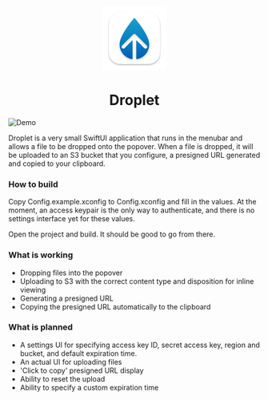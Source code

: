 
<p align="center">
  <img width="128" height="128" src="https://github.com/joshmcarthur/droplet/raw/main/images/icon_128x128%402x.png" alt="Droplet icon">
  <h1 align="center">Droplet</h1>
</p>

![Demo](demo.gif)

Droplet is a very small SwiftUI application that runs in the menubar and allows
a file to be dropped onto the popover. When a file is dropped, it will be
uploaded to an S3 bucket that you configure, a presigned URL generated and
copied to your clipboard.


### How to build

Copy Config.example.xconfig to Config.xconfig and fill in the values. At the
moment, an access keypair is the only way to authenticate, and there is no
settings interface yet for these values.

Open the project and build. It should be good to go from there.

### What is working

* Dropping files into the popover
* Uploading to S3 with the correct content type and disposition for inline viewing
* Generating a presigned URL
* Copying the presigned URL automatically to the clipboard

### What is planned

* A settings UI for specifying access key ID, secret access key, region and
  bucket, and default expiration time.
* An actual UI for uploading files
* 'Click to copy' presigned URL display
* Ability to reset the upload
* Ability to specify a custom expiration time

